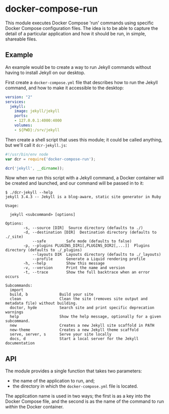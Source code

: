 docker-compose-run
==================

This module executes Docker Compose 'run' commands using specific Docker Compose configuration files. The idea is to be able to capture the detail of a particular application and how it should be run, in simple, shareable files.

## Example

An example would be to create a way to run Jekyll commands without having to install Jekyll on our desktop.

First create a `docker-compose.yml` file that describes how to run the Jekyll command, and how to make it accessible to the desktop:

```yaml
version: "2"
services:
  jekyll:
    image: jekyll/jekyll
    ports:
    - 127.0.0.1:4000:4000
    volumes:
    - ${PWD}:/srv/jekyll
```

Then create a shell script that uses this module; it could be called anything, but we'll call it `dcr-jekyll.js`:

```javascript
#!/usr/bin/env node
var dcr = require('docker-compose-run');

dcr('jekyll', __dirname));
```

Now when we run this script with a Jekyll command, a Docker container will be created and launched, and our command will be passed in to it:

```shell
$ ./dcr-jekyll --help
jekyll 3.4.3 -- Jekyll is a blog-aware, static site generator in Ruby

Usage:

  jekyll <subcommand> [options]

Options:
        -s, --source [DIR]  Source directory (defaults to ./)
        -d, --destination [DIR]  Destination directory (defaults to ./_site)
            --safe         Safe mode (defaults to false)
        -p, --plugins PLUGINS_DIR1[,PLUGINS_DIR2[,...]]  Plugins directory (defaults to ./_plugins)
            --layouts DIR  Layouts directory (defaults to ./_layouts)
            --profile      Generate a Liquid rendering profile
        -h, --help         Show this message
        -v, --version      Print the name and version
        -t, --trace        Show the full backtrace when an error occurs

Subcommands:
  import
  build, b              Build your site
  clean                 Clean the site (removes site output and metadata file) without building.
  doctor, hyde          Search site and print specific deprecation warnings
  help                  Show the help message, optionally for a given subcommand.
  new                   Creates a new Jekyll site scaffold in PATH
  new-theme             Creates a new Jekyll theme scaffold
  serve, server, s      Serve your site locally
  docs, d               Start a local server for the Jekyll documentation
```

## API

The module provides a single function that takes two parameters:

* the name of the application to run, and;
* the directory in which the `docker-compose.yml` file is located.

The application name is used in two ways; the first is as a key into the Docker Compose file, and the second is as the name of the command to run _within_ the Docker container.
